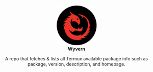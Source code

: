 <p align="center">
  <img width="125" height="125" src="logo.png">
  <br><b>Wyvern</b></p>
  
  <p align="center">
    A repo that fetches & lists all Termux available package info such as package, version, description, and homepage.
  </p>
